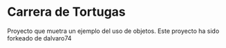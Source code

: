# Carrera de Tortugas

Proyecto que muetra un ejemplo del uso de objetos.
Este proyecto ha sido forkeado de dalvaro74
